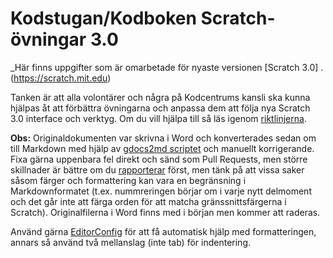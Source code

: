 # Kodstugan/Kodboken Scratch-övningar 3.0

_Här finns uppgifter som är omarbetade för nyaste versionen [Scratch 3.0] . (https://scratch.mit.edu)

Tanken är att alla volontärer och några på Kodcentrums kansli ska kunna hjälpas åt att förbättra övningarna och anpassa dem att följa nya Scratch 3.0 interface och verktyg. Om du vill hjälpa till så läs igenom [riktlinjerna](CONTRIBUTING.md).

**Obs:** Originaldokumenten var skrivna i Word och konverterades sedan om till Markdown med hjälp av [gdocs2md scriptet](https://github.com/mangini/gdocs2md) och manuellt korrigerande. Fixa gärna uppenbara fel direkt och sänd som  Pull Requests, men större skillnader är bättre om du [rapporterar](issues) först, men tänk på att vissa saker såsom färger och formattering kan vara en begränsning i Markdownformatet (t.ex. nummreringen börjar om i varje nytt delmoment och det går inte att färga orden för att matcha gränssnittsfärgerna i Scratch). Originalfilerna i Word finns med i början men kommer att raderas.

Använd gärna [EditorConfig](http://editorconfig.org) för att få automatisk hjälp med formatteringen, annars så använd två mellanslag (inte tab) för indentering.
